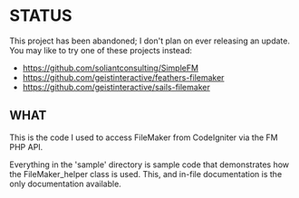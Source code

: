 # STATUS
This project has been abandoned; I don't plan on ever releasing an update. You may like to try one of these projects instead:

* https://github.com/soliantconsulting/SimpleFM
* https://github.com/geistinteractive/feathers-filemaker
* https://github.com/geistinteractive/sails-filemaker


## WHAT
This is the code I used to access FileMaker from CodeIgniter via the FM PHP API.

Everything in the 'sample' directory is sample code that demonstrates how the FileMaker_helper class is used. This, and in-file documentation is the only documentation available.

